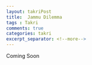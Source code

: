 ```yaml
---
layout: takriPost
title:  Jammu Dilemma
tags : Takri
comments: true
categories: takri
excerpt_separator: <!--more-->
---
```



Coming Soon
